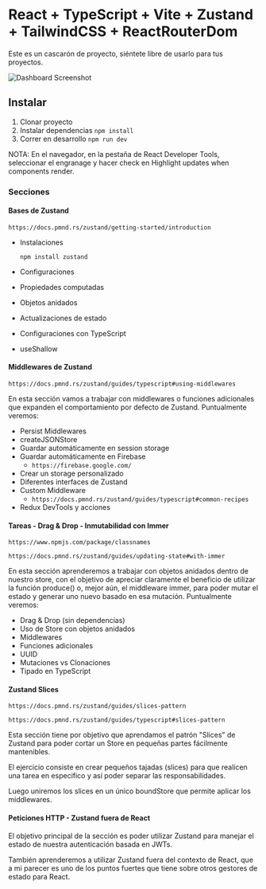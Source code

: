 # React + TypeScript + Vite + Zustand + TailwindCSS + ReactRouterDom

Este es un cascarón de proyecto, siéntete libre de usarlo para tus proyectos.

<img src="https://github.com/Klerith/zustand-mini-curso/blob/main/public/screenshot.png?raw=true" alt="Dashboard Screenshot">

## Instalar

1. Clonar proyecto
2. Instalar dependencias `npm install`
3. Correr en desarrollo `npm run dev`

NOTA: En el navegador, en la pestaña de React Developer Tools, seleccionar el engranage y hacer check en Highlight updates when components render.

### Secciones

#### Bases de Zustand

`https://docs.pmnd.rs/zustand/getting-started/introduction`

- Instalaciones

  `npm install zustand`

- Configuraciones
- Propiedades computadas
- Objetos anidados
- Actualizaciones de estado
- Configuraciones con TypeScript
- useShallow

#### Middlewares de Zustand

`https://docs.pmnd.rs/zustand/guides/typescript#using-middlewares`

En esta sección vamos a trabajar con middlewares o funciones adicionales que expanden el comportamiento por defecto de Zustand. Puntualmente veremos:

- Persist Middlewares
- createJSONStore
- Guardar automáticamente en session storage
- Guardar automáticamente en Firebase
  - `https://firebase.google.com/`
- Crear un storage personalizado
- Diferentes interfaces de Zustand
- Custom Middleware
  - `https://docs.pmnd.rs/zustand/guides/typescript#common-recipes`
- Redux DevTools y acciones

#### Tareas - Drag & Drop - Inmutabilidad con Immer

`https://www.npmjs.com/package/classnames`

`https://docs.pmnd.rs/zustand/guides/updating-state#with-immer`

En esta sección aprenderemos a trabajar con objetos anidados dentro de nuestro store, con el objetivo de apreciar claramente el beneficio de utilizar la función produce() o, mejor aún, el middleware immer, para poder mutar el estado y generar uno nuevo basado en esa mutación.
Puntualmente veremos:

- Drag & Drop (sin dependencias)
- Uso de Store con objetos anidados
- Middlewares
- Funciones adicionales
- UUID
- Mutaciones vs Clonaciones
- Tipado en TypeScript

#### Zustand Slices

`https://docs.pmnd.rs/zustand/guides/slices-pattern`

`https://docs.pmnd.rs/zustand/guides/typescript#slices-pattern`

Esta sección tiene por objetivo que aprendamos el patrón "Slices" de Zustand para poder cortar un Store en pequeñas partes fácilmente mantenibles.

El ejercicio consiste en crear pequeños tajadas (slices) para que realicen una tarea en especifico y así poder separar las responsabilidades.

Luego uniremos los slices en un único boundStore que permite aplicar los middlewares.

#### Peticiones HTTP - Zustand fuera de React

El objetivo principal de la sección es poder utilizar Zustand para manejar el estado de nuestra autenticación basada en JWTs.

También aprenderemos a utilizar Zustand fuera del contexto de React, que a mi parecer es uno de los puntos fuertes que tiene sobre otros gestores de estado para React.
